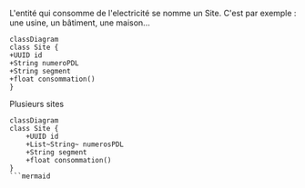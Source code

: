 

L'entité qui consomme de l'electricité se nomme un Site. C'est par exemple : une usine, un bâtiment, une maison...

```mermaid
classDiagram
class Site {
+UUID id
+String numeroPDL
+String segment
+float consommation()
}
```

Plusieurs sites

```mermaid
classDiagram
class Site {
    +UUID id
    +List~String~ numerosPDL
    +String segment
    +float consommation()
}
```mermaid

